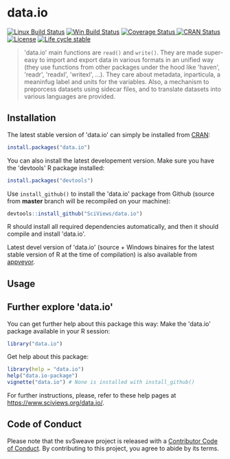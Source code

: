 
# data.io

<!-- badges: start -->
[![Linux Build Status](https://travis-ci.com/SciViews/data.io.svg )](https://travis-ci.com/SciViews/data.io)
[![Win Build Status](https://ci.appveyor.com/api/projects/status/github/SciViews/data.io?branch=master&svg=true)](http://ci.appveyor.com/project/phgrosjean/data-io)
[![Coverage Status](https://img.shields.io/codecov/c/github/SciViews/data.io/master.svg)
](https://codecov.io/github/SciViews/data.io?branch=master)
[![CRAN Status](http://www.r-pkg.org/badges/version/data.io)](http://cran.r-project.org/package=data.io)
[![License](https://img.shields.io/badge/license-GPL-blue.svg)](http://www.gnu.org/licenses/gpl-2.0.html)
[![Life
cycle stable](https://img.shields.io/badge/lifecycle-stable-brightgreen.svg)](https://www.tidyverse.org/lifecycle/#stable)
<!-- badges: end -->

> 'data.io' main functions are `read()` and `write()`. They are made super-easy to import and export data in various formats in an unified way (they use functions from other packages under the hood like 'haven', 'readr', 'readxl', 'writexl', ...). They care about metadata, inparticula, a meaninfug label and units for the variables. Also, a mechanism to preporcess datasets using sidecar files, and to translate datasets into various languages are provided.

## Installation

The latest stable version of 'data.io' can simply be installed from [CRAN](http://cran.r-project.org):

```r
install.packages("data.io")
```

You can also install the latest developement version. Make sure you have the 'devtools' R package installed:

```r
install.packages("devtools")
```

Use `install_github()` to install the 'data.io' package from Github (source from **master** branch will be recompiled on your machine):

```r
devtools::install_github("SciViews/data.io")
```

R should install all required dependencies automatically, and then it should compile and install 'data.io'.

Latest devel version of 'data.io' (source + Windows binaires for the latest stable version of R at the time of compilation) is also available from [appveyor](https://ci.appveyor.com/project/phgrosjean/data.io/build/artifacts).

## Usage

## Further explore 'data.io'

You can get further help about this package this way: Make the 'data.io' package available in your R session:

```r
library("data.io")
```

Get help about this package:

```r
library(help = "data.io")
help("data.io-package")
vignette("data.io") # None is installed with install_github()
```

For further instructions, please, refer to these help pages at https://www.sciviews.org/data.io/.

## Code of Conduct

Please note that the svSweave project is released with a [Contributor Code of Conduct](https://contributor-covenant.org/version/2/0/CODE_OF_CONDUCT.html). By contributing to this project, you agree to abide by its terms.
